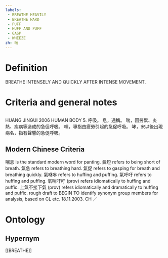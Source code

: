 ```yaml
---
labels: 
 - BREATHE HEAVILY
 - BREATHE HARD
 - PUFF
 - HUFF AND PUFF
 - GASP
 - WHEEZE
zh: 喘
---
```


# Definition
BREATHE INTENSELY AND QUICKLY AFTER INTENSE MOVEMENT.
# Criteria and general notes
## 
HUANG JINGUI 2006
HUMAN BODY 5. 呼吸。
息，通稱。
喘，因勞累、炎熱、疾病等造成的急促呼吸。
嘽，專指由疲勞引起的急促呼吸。
哮，宋以後出現病名，指有聲響的急促呼吸。
## Modern Chinese Criteria
喘息 is the standard modern word for panting.
氣短 refers to being short of breath.
氣急 refers to breathing hard.
氣促 refers to gasping for breath and breathing quickly.
氣咻咻 refers to huffing and puffing.
氣吁吁 refers to huffing and puffing.
氣喘吁吁 (prov) refers idiomatically to huffing and puffic.
上氣不接下氣 (prov) refers idiomatically and dramatically to huffing and puffic.
rough draft to BEGIN TO identify synonym group members for analysis, based on CL etc. 18.11.2003. CH ／
# Ontology

## Hypernym
[[BREATHE]]